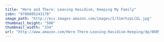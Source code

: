 ```yaml
---
title: "Here and There: Leaving Hasidism, Keeping My Family"
isbn: "9780805243178"
image_path: "http://ecx.images-amazon.com/images/I/51mrhzpLCGL.jpg"
thumbnail_height: "500"
thumbnail_width: "334"
url: "http://www.amazon.com/Here-There-Leaving-Hasidism-Keeping/dp/0805243178"
---
```


